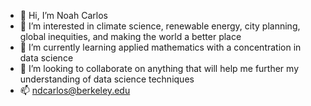 - 👋 Hi, I’m Noah Carlos
- 👀 I’m interested in climate science, renewable energy, city planning, global inequities, and making the world a better place
- 🌱 I’m currently learning applied mathematics with a concentration in data science
- 💞️ I’m looking to collaborate on anything that will help me further my understanding of data science techniques
- 📫 ndcarlos@berkeley.edu
